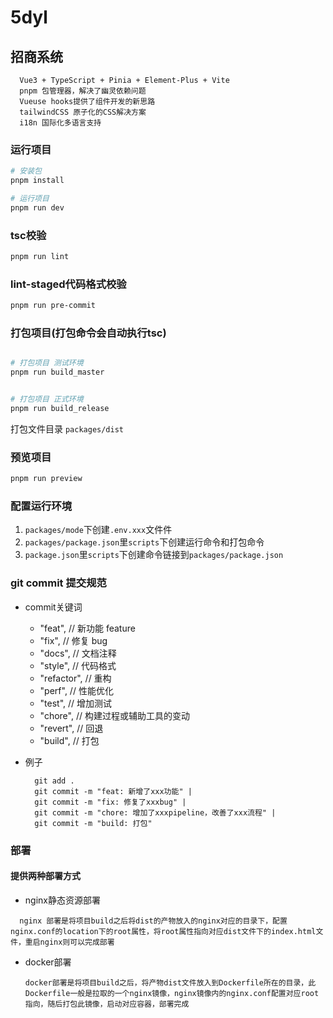 # 5dyl

## 招商系统

```docs
  Vue3 + TypeScript + Pinia + Element-Plus + Vite
  pnpm 包管理器，解决了幽灵依赖问题
  Vueuse hooks提供了组件开发的新思路
  tailwindCSS 原子化的CSS解决方案
  i18n 国际化多语言支持

```

### 运行项目

```bash
# 安装包
pnpm install

# 运行项目
pnpm run dev

```

### tsc校验

```bash
pnpm run lint

```

### lint-staged代码格式校验

```bash
pnpm run pre-commit

```

### 打包项目(打包命令会自动执行tsc)

```bash

# 打包项目 测试环境
pnpm run build_master


# 打包项目 正式环境
pnpm run build_release

```

打包文件目录 `packages/dist`

### 预览项目

```bash
pnpm run preview

```

### 配置运行环境

1. `packages/mode`下创建`.env.xxx`文件件
2. `packages/package.json`里`scripts`下创建运行命令和打包命令
3. `package.json`里`scripts`下创建命令链接到`packages/package.json`

### git commit 提交规范

- commit关键词

  - "feat", // 新功能 feature
  - "fix", // 修复 bug
  - "docs", // 文档注释
  - "style", // 代码格式
  - "refactor", // 重构
  - "perf", // 性能优化
  - "test", // 增加测试
  - "chore", // 构建过程或辅助工具的变动
  - "revert", // 回退
  - "build", // 打包

- 例子
  ```shell
    git add .
    git commit -m "feat: 新增了xxx功能" |
    git commit -m "fix: 修复了xxxbug" |
    git commit -m "chore: 增加了xxxpipeline，改善了xxx流程" |
    git commit -m "build: 打包"
  ```

### 部署

#### 提供两种部署方式

- nginx静态资源部署

```doc
  nginx 部署是将项目build之后将dist的产物放入的nginx对应的目录下，配置nginx.conf的location下的root属性，将root属性指向对应dist文件下的index.html文件，重启nginx则可以完成部署
```

- docker部署
  ```doc
  docker部署是将项目build之后，将产物dist文件放入到Dockerfile所在的目录，此Dockerfile一般是拉取的一个nginx镜像，nginx镜像内的nginx.conf配置对应root指向，随后打包此镜像，启动对应容器，部署完成
  ```
